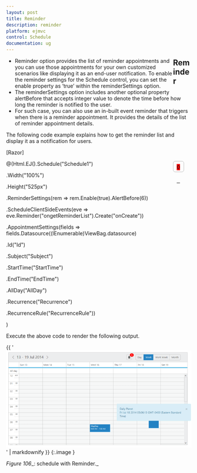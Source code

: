 ```yaml
---
layout: post
title: Reminder
description: reminder
platform: ejmvc
control: Schedule
documentation: ug
---
```


## Reminder

* Reminder option provides the list of reminder appointments and you can use those appointments for your own customized scenarios like displaying it as an end-user notification. To enable the reminder settings for the Schedule control, you can set the enable property as ‘true’ within the reminderSettings option. 
* The reminderSettings option includes another optional property alertBefore that accepts integer value to denote the time before how long the reminder is notified to the user.
* For such case, you can also use an in-built event reminder that triggers when there is a reminder appointment. It provides the details of the list of reminder appointment details.

The following code example explains how to get the reminder list and display it as a notification for users.



[Razor]



<!-- Reminder list div elements-->

<div id="reminder" class="media" data-content=" ">

<a class="pull-left" href="#" style="margin-top: 9px; outline: medium none;">

<div class="reminder-icon">

</div>

<span id="reminderCount" class="badge badge-success pull-right">0</span> </a>

</div>

<!-- Notification div element-->

<div class='notifications bottom-right'>

</div>

<div>

@(Html.EJ().Schedule("Schedule1")

.Width("100%")

.Height("525px")

.ReminderSettings(rem => rem.Enable(true).AlertBefore(6))

.ScheduleClientSideEvents(eve => eve.Reminder("ongetReminderList").Create("onCreate"))

.AppointmentSettings(fields => fields.Datasource((IEnumerable)ViewBag.datasource)

.Id("Id")

.Subject("Subject")

.StartTime("StartTime")

.EndTime("EndTime")

.AllDay("AllDay")

.Recurrence("Recurrence")

.RecurrenceRule("RecurrenceRule"))

)



</div>

<style>

#reminderCount

{

position: relative;

min-width: 6px;

top: -36px;

left: 10px;

background-color: #FF0000;

}

#reminder

{

width: 50px;

height: 40px;

margin-top: 1px;

float: right;

}

.reminder-icon

{

background: url("../images/schedule/bell.png") no-repeat scroll 8px 6px rgba(0, 0, 0, 0);

border: 1px solid #BBBCBB;

height: 28px;

width: 28px;

border-radius: 6px;

}

.popover.bottom .arrow

{

margin-top: 0px;

}

.popover

{

width: 300px;

}

.outerDiv

{

border-bottom: 1px solid #BBBCBB;

padding-bottom: 5px;

}

.notifications.top-right

{

top: 25% !important;

}

</style>

<script type="text/javascript">

function onCreate() {

//Append the reminder list to the Schedule header

$("#Schedule1").find("tr.e-scheduleheader td").first().append($("#reminder"));

// Reminder list load to the popover control

$("#reminder").popover({ placement: 'bottom' });

//popover content has been updated

$('#reminder').on('shown.bs.popover', function () {

if (parseInt($("#reminderCount").text()) == 0)

return false;

$(".popover-content").html($_remList);

$(".outerDiv .close").on("click", function () {

$(this).parents(".outerDiv").remove();

$_remList = $(".popover-content").html();

$("#reminderCount").html(parseInt($("#reminderCount").text()) - 1);

checkList();

});

$(".outerDiv").on("mouseover", function () {

$(this).find(".close").show();

});

$(".outerDiv").on("mouseout", function () {

$(this).find(".close").hide();

});

});

}

function checkList() {

if (parseInt($("#reminderCount").text()) == 0)

$("#reminderCount").hide();

else

$("#reminderCount").show();

}

var $_remList = "";

function ongetReminderList(args) {

//alert(args.reminderAppointment.Subject);

$("#reminderCount").html(parseInt($("#reminderCount").text()) + 1);

checkList();

$_remList += "<div class='outerDiv'><span class='e-quicksubject'>" + args.reminderAppointment.Subject +

"</span><div class='e-quickstartendtime'>" + args.reminderAppointment.StartTime +

"</div><a class='close pull-right' href='#' style='margin-top: -56px;display: none;'>×</a></div>";

var notifiList = "<div><span class='e-quicksubject'>" + args.reminderAppointment.Subject +

"</span><div class='e-quickstartendtime'>" + args.reminderAppointment.StartTime +

"</div></div>";

// Show the notification div

$('.bottom-right').notify({

message: { html: notifiList },

type: "info",

fadeOut: {

enabled: false

}

}).show();

}

</script>



Execute the above code to render the following output.



{{ '![](Reminder_images/Reminder_img1.png)' | markdownify }}
{:.image }


   _Figure_ _106__:  schedule with Reminder._

